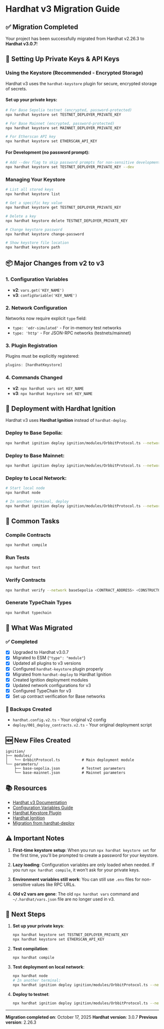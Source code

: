 # Hardhat v3 Migration Guide

## ✅ Migration Completed

Your project has been successfully migrated from Hardhat v2.26.3 to **Hardhat v3.0.7**!

## 🔑 Setting Up Private Keys & API Keys

### Using the Keystore (Recommended - Encrypted Storage)

Hardhat v3 uses the `hardhat-keystore` plugin for secure, encrypted storage of secrets.

#### Set up your private keys:

```bash
# For Base Sepolia testnet (encrypted, password-protected)
npx hardhat keystore set TESTNET_DEPLOYER_PRIVATE_KEY

# For Base Mainnet (encrypted, password-protected)
npx hardhat keystore set MAINNET_DEPLOYER_PRIVATE_KEY

# For Etherscan API key
npx hardhat keystore set ETHERSCAN_API_KEY
```

#### For Development (no password prompt):

```bash
# Add --dev flag to skip password prompts for non-sensitive development keys
npx hardhat keystore set TESTNET_DEPLOYER_PRIVATE_KEY --dev
```

### Managing Your Keystore

```bash
# List all stored keys
npx hardhat keystore list

# Get a specific key value
npx hardhat keystore get TESTNET_DEPLOYER_PRIVATE_KEY

# Delete a key
npx hardhat keystore delete TESTNET_DEPLOYER_PRIVATE_KEY

# Change keystore password
npx hardhat keystore change-password

# Show keystore file location
npx hardhat keystore path
```

## 📦 Major Changes from v2 to v3

### 1. **Configuration Variables**
- **v2**: `vars.get('KEY_NAME')`
- **v3**: `configVariable('KEY_NAME')`

### 2. **Network Configuration**
Networks now require explicit `type` field:
- `type: 'edr-simulated'` - For in-memory test networks
- `type: 'http'` - For JSON-RPC networks (testnets/mainnet)

### 3. **Plugin Registration**
Plugins must be explicitly registered:
```typescript
plugins: [hardhatKeystore]
```

### 4. **Commands Changed**
- **v2**: `npx hardhat vars set KEY_NAME`
- **v3**: `npx hardhat keystore set KEY_NAME`

## 🚀 Deployment with Hardhat Ignition

Hardhat v3 uses **Hardhat Ignition** instead of `hardhat-deploy`.

### Deploy to Base Sepolia:
```bash
npx hardhat ignition deploy ignition/modules/OrbbitProtocol.ts --network baseSepolia --parameters ignition/parameters/base-sepolia.json
```

### Deploy to Base Mainnet:
```bash
npx hardhat ignition deploy ignition/modules/OrbbitProtocol.ts --network base --parameters ignition/parameters/base-mainnet.json
```

### Deploy to Local Network:
```bash
# Start local node
npx hardhat node

# In another terminal, deploy
npx hardhat ignition deploy ignition/modules/OrbbitProtocol.ts --network localhost
```

## 📝 Common Tasks

### Compile Contracts
```bash
npx hardhat compile
```

### Run Tests
```bash
npx hardhat test
```

### Verify Contracts
```bash
npx hardhat verify --network baseSepolia <CONTRACT_ADDRESS> <CONSTRUCTOR_ARGS>
```

### Generate TypeChain Types
```bash
npx hardhat typechain
```

## 🔄 What Was Migrated

### ✅ Completed
- [x] Upgraded to Hardhat v3.0.7
- [x] Migrated to ESM (`"type": "module"`)
- [x] Updated all plugins to v3 versions
- [x] Configured `hardhat-keystore` plugin properly
- [x] Migrated from `hardhat-deploy` to Hardhat Ignition
- [x] Created Ignition deployment modules
- [x] Updated network configurations for v3
- [x] Configured TypeChain for v3
- [x] Set up contract verification for Base networks

### 📁 Backups Created
- `hardhat.config.v2.ts` - Your original v2 config
- `deploy/001_deploy_contracts.v2.ts` - Your original deployment script

## 🆕 New Files Created

```
ignition/
├── modules/
│   └── OrbbitProtocol.ts          # Main deployment module
└── parameters/
    ├── base-sepolia.json          # Testnet parameters
    └── base-mainnet.json          # Mainnet parameters
```

## 📚 Resources

- [Hardhat v3 Documentation](https://hardhat.org/docs)
- [Configuration Variables Guide](https://hardhat.org/docs/learn-more/configuration-variables)
- [Hardhat Keystore Plugin](https://hardhat.org/plugins/nomicfoundation-hardhat-keystore)
- [Hardhat Ignition](https://hardhat.org/ignition)
- [Migration from hardhat-deploy](https://blog.nomic.foundation/migrating-to-hardhat-ignition-from-hardhat-deploy-c17311bb658f/)

## ⚠️ Important Notes

1. **First-time keystore setup**: When you run `npx hardhat keystore set` for the first time, you'll be prompted to create a password for your keystore.

2. **Lazy loading**: Configuration variables are only loaded when needed. If you run `npx hardhat compile`, it won't ask for your private keys.

3. **Environment variables still work**: You can still use `.env` files for non-sensitive values like RPC URLs.

4. **Old v2 vars are gone**: The old `npx hardhat vars` command and `~/.hardhat/vars.json` file are no longer used in v3.

## 🎯 Next Steps

1. **Set up your private keys**:
   ```bash
   npx hardhat keystore set TESTNET_DEPLOYER_PRIVATE_KEY
   npx hardhat keystore set ETHERSCAN_API_KEY
   ```

2. **Test compilation**:
   ```bash
   npx hardhat compile
   ```

3. **Test deployment on local network**:
   ```bash
   npx hardhat node
   # In another terminal:
   npx hardhat ignition deploy ignition/modules/OrbbitProtocol.ts --network localhost
   ```

4. **Deploy to testnet**:
   ```bash
   npx hardhat ignition deploy ignition/modules/OrbbitProtocol.ts --network baseSepolia
   ```

---

**Migration completed on**: October 17, 2025
**Hardhat version**: 3.0.7
**Previous version**: 2.26.3
